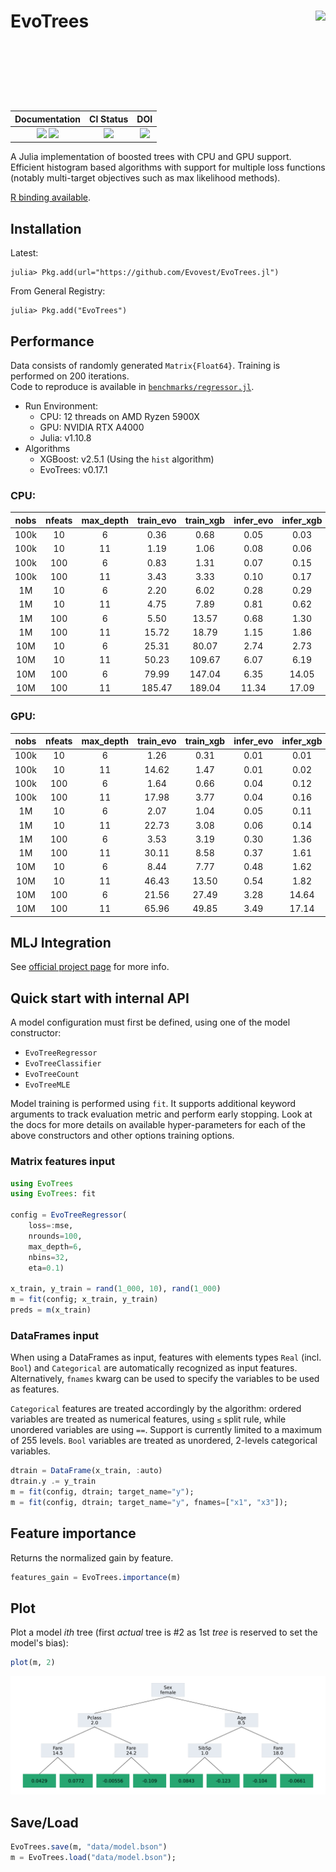 
# EvoTrees <a href="https://evovest.github.io/EvoTrees.jl/dev/"><img src="docs/src/assets/logo.png" align="right" height="160"/></a>


| Documentation | CI Status | DOI |
|:------------------------:|:----------------:|:----------------:|
| [![][docs-stable-img]][docs-stable-url] [![][docs-latest-img]][docs-latest-url] | [![][ci-img]][ci-url] | [![][DOI-img]][DOI-url] |

[docs-latest-img]: https://img.shields.io/badge/docs-latest-blue.svg
[docs-latest-url]: https://evovest.github.io/EvoTrees.jl/dev

[docs-stable-img]: https://img.shields.io/badge/docs-stable-blue.svg
[docs-stable-url]: https://evovest.github.io/EvoTrees.jl/stable

[ci-img]: https://github.com/Evovest/EvoTrees.jl/workflows/CI/badge.svg
[ci-url]: https://github.com/Evovest/EvoTrees.jl/actions?query=workflow%3ACI+branch%3Amain

[DOI-img]: https://zenodo.org/badge/164559537.svg
[DOI-url]: https://zenodo.org/doi/10.5281/zenodo.10569604

A Julia implementation of boosted trees with CPU and GPU support.
Efficient histogram based algorithms with support for multiple loss functions (notably multi-target objectives such as max likelihood methods).

[R binding available](https://github.com/Evovest/EvoTrees).


## Installation

Latest:

```julia-repl
julia> Pkg.add(url="https://github.com/Evovest/EvoTrees.jl")
```

From General Registry:

```julia-repl
julia> Pkg.add("EvoTrees")
```

## Performance

Data consists of randomly generated `Matrix{Float64}`. Training is performed on 200 iterations.  
Code to reproduce is available in [`benchmarks/regressor.jl`](https://github.com/Evovest/EvoTrees.jl/blob/main/benchmarks/regressor.jl). 

- Run Environment:
    - CPU: 12 threads on AMD Ryzen 5900X
    - GPU: NVIDIA RTX A4000
    - Julia: v1.10.8
- Algorithms
    - XGBoost: v2.5.1 (Using the `hist` algorithm)
    - EvoTrees: v0.17.1

### CPU:

| **nobs** | **nfeats** | **max\_depth** | **train\_evo** | **train\_xgb** | **infer\_evo** | **infer\_xgb** |
|:--------:|:----------:|:--------------:|:--------------:|:--------------:|:--------------:|:--------------:|
| 100k     | 10         | 6              | 0.36           | 0.68           | 0.05           | 0.03           |
| 100k     | 10         | 11             | 1.19           | 1.06           | 0.08           | 0.06           |
| 100k     | 100        | 6              | 0.83           | 1.31           | 0.07           | 0.15           |
| 100k     | 100        | 11             | 3.43           | 3.33           | 0.10           | 0.17           |
| 1M       | 10         | 6              | 2.20           | 6.02           | 0.28           | 0.29           |
| 1M       | 10         | 11             | 4.75           | 7.89           | 0.81           | 0.62           |
| 1M       | 100        | 6              | 5.50           | 13.57          | 0.68           | 1.30           |
| 1M       | 100        | 11             | 15.72          | 18.79          | 1.15           | 1.86           |
| 10M      | 10         | 6              | 25.31          | 80.07          | 2.74           | 2.73           |
| 10M      | 10         | 11             | 50.23          | 109.67         | 6.07           | 6.19           |
| 10M      | 100        | 6              | 79.99          | 147.04         | 6.35           | 14.05          |
| 10M      | 100        | 11             | 185.47         | 189.04         | 11.34          | 17.09          |

### GPU:

| **nobs** | **nfeats** | **max\_depth** | **train\_evo** | **train\_xgb** | **infer\_evo** | **infer\_xgb** |
|:--------:|:----------:|:--------------:|:--------------:|:--------------:|:--------------:|:--------------:|
| 100k     | 10         | 6              | 1.26           | 0.31           | 0.01           | 0.01           |
| 100k     | 10         | 11             | 14.62          | 1.47           | 0.01           | 0.02           |
| 100k     | 100        | 6              | 1.64           | 0.66           | 0.04           | 0.12           |
| 100k     | 100        | 11             | 17.98          | 3.77           | 0.04           | 0.16           |
| 1M       | 10         | 6              | 2.07           | 1.04           | 0.05           | 0.11           |
| 1M       | 10         | 11             | 22.73          | 3.08           | 0.06           | 0.14           |
| 1M       | 100        | 6              | 3.53           | 3.19           | 0.30           | 1.36           |
| 1M       | 100        | 11             | 30.11          | 8.58           | 0.37           | 1.61           |
| 10M      | 10         | 6              | 8.44           | 7.77           | 0.48           | 1.62           |
| 10M      | 10         | 11             | 46.43          | 13.50          | 0.54           | 1.82           |
| 10M      | 100        | 6              | 21.56          | 27.49          | 3.28           | 14.64          |
| 10M      | 100        | 11             | 65.96          | 49.85          | 3.49           | 17.14          |

## MLJ Integration

See [official project page](https://github.com/alan-turing-institute/MLJ.jl) for more info.

## Quick start with internal API

A model configuration must first be defined, using one of the model constructor:
- `EvoTreeRegressor`
- `EvoTreeClassifier`
- `EvoTreeCount`
- `EvoTreeMLE`

Model training is performed using `fit`. 
It supports additional keyword arguments to track evaluation metric and perform early stopping. 
Look at the docs for more details on available hyper-parameters for each of the above constructors and other options training options.

### Matrix features input

```julia
using EvoTrees
using EvoTrees: fit

config = EvoTreeRegressor(
    loss=:mse, 
    nrounds=100, 
    max_depth=6,
    nbins=32,
    eta=0.1)

x_train, y_train = rand(1_000, 10), rand(1_000)
m = fit(config; x_train, y_train)
preds = m(x_train)
```

### DataFrames input

When using a DataFrames as input, features with elements types `Real` (incl. `Bool`) and `Categorical` are automatically recognized as input features. Alternatively, `fnames` kwarg can be used to specify the variables to be used as features. 

`Categorical` features are treated accordingly by the algorithm: ordered variables are treated as numerical features, using `≤` split rule, while unordered variables are using `==`. Support is currently limited to a maximum of 255 levels. `Bool` variables are treated as unordered, 2-levels categorical variables.

```julia
dtrain = DataFrame(x_train, :auto)
dtrain.y .= y_train
m = fit(config, dtrain; target_name="y");
m = fit(config, dtrain; target_name="y", fnames=["x1", "x3"]);
```

## Feature importance

Returns the normalized gain by feature.

```julia
features_gain = EvoTrees.importance(m)
```

## Plot

Plot a model *ith* tree (first *actual* tree is #2 as 1st *tree* is reserved to set the model's bias):

```julia
plot(m, 2)
```

![](docs/src/assets/plot_tree.png)


## Save/Load

```julia
EvoTrees.save(m, "data/model.bson")
m = EvoTrees.load("data/model.bson");
```
